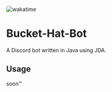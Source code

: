 ![wakatime](https://wakatime.com/badge/user/71c170b4-6437-4bda-9331-2a8071482a82/project/dc8a9be5-2c2e-47f0-826c-c4e632488fb7.svg?style=flat-square)

# Bucket-Hat-Bot
A Discord bot written in Java using JDA.

## Usage

soon™
